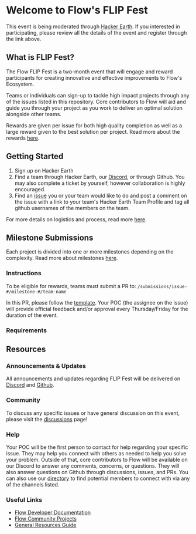 # Welcome to Flow's FLIP Fest

This event is being moderated through [Hacker Earth](https://www.hackerearth.com/challenges/hackathon/flip-fest/). If you interested in participating, please review all the details of the event and register through the link above.

## What is FLIP Fest?
The Flow FLIP Fest is a two-month event that will engage and reward participants for creating innovative and effective improvements to Flow's Ecosystem.

Teams or individuals can sign-up to tackle high impact projects through any of the issues listed in this repository. Core contributors to Flow will aid and guide you through your project as you work to deliver an optimal solution alongside other teams.

Rewards are given per issue for both high quality completion as well as a large reward given to the best solution per project. Read more about the rewards [here](#).

## Getting Started
1. Sign up on Hacker Earth
2. Find a team through Hacker Earth, our [Discord](#), or through Github. You may also complete a ticket by yourself, however collaboration is highly encouraged. 
3. Find an [issue](#issues) you or your team would like to do and post a comment on the issue with a link to your team's Hacker Earth Team Profile and tag all github usernames of the members on the team.

For more details on logistics and process, read more [here](#).


## Milestone Submissions
Each project is divided into one or more milestones depending on the complexity. Read more about milestones [here](#).

### Instructions

To be eligible for rewards, teams must submit a PR to:
`/submissions/issue-#/milestone-#/team-name`

In this PR, please follow the [template](#). Your POC (the assignee on the issue) will provide official feedback and/or approval every Thursday/Friday for the duration of the event.

### Requirements


## Resources

### Announcements & Updates
All announcements and updates regarding FLIP Fest will be delivered on [Discord](#) and [Github](#).

### Community
To discuss any specific issues or have general discussion on this event, please visit the [discussions]() page!

### Help
Your POC will be the first person to contact for help regarding your specific issue. They may help you connect with others as needed to help you solve your problem. Outside of that, core contributors to Flow will be available on our Discord to answer any comments, concerns, or questions. They will also answer questions on Github through discussions, issues, and PRs. You can also use our [directory](#) to find potential members to connect with via any of the channels listed.

### Useful Links
- [Flow Developer Documentation](https://docs.onflow.org/)
- [Flow Community Projects](https://www.flowverse.co/)
- [General Resources Guide](https://docs.google.com/document/d/1VXStCyTYRjGNCzTBUW9JAgVenfvLghKq3iMGkMlmroU/edit#heading=h.qpn9u6p0l5y7)
